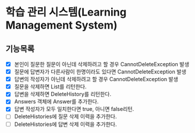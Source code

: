 # 학습 관리 시스템(Learning Management System)

## 기능목록
- [x] 본인이 질문한 질문이 아닌데 삭제하려고 할 경우 CannotDeleteException 발생
- [x] 질문에 답변자가 다른사람이 한명이라도 있다면 CannotDeleteException 발생
- [x] 답변의 작성자가 아닌데 삭제하려고 할 경우 CannotDeleteException 발생
- [x] 질문을 삭제하면 List<DeleteHistory>를 리턴한다.
- [x] 답변을 삭제하면 DeleteHistory를 리턴한다.
- [x] Answers 객체에 Answer를 추가한다.
- [x] 답변 작성자가 모두 일치한다면 true, 아니면 false리턴.
- [ ] DeleteHistories에 질문 삭제 이력을 추가한다.
- [ ] DeleteHistories에 답변 삭제 이력을 추가한다.
